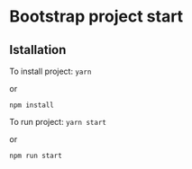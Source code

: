 # Bootstrap project start

## Istallation 

To install project:
`yarn`

or

`npm install`


To run project:
`yarn start`

or 

`npm run start`